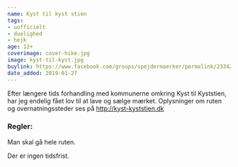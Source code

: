 ```yaml
---
name: Kyst til kyst stien
tags:
- uofficielt
- duelighed
- hejk
age: 12+
coverimage: cover-hike.jpg
image: kyst-til-kyst.jpg
buylink: https://www.facebook.com/groups/spejdermaerker/permalink/2334235783475124/
date_added: 2019-01-27
---
```

Efter længere tids forhandling med kommunerne omkring Kyst til Kyststien, har jeg endelig fået lov til at lave og sælge mærket. 
Oplysninger om ruten og overnatningssteder ses på <http://kyst-kyststien.dk>

### Regler:

Man skal gå hele ruten.

Der er ingen tidsfrist.
